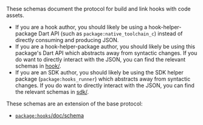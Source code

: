 These schemas document the protocol for build and link hooks with code assets.

* If you are a hook author, you should likely be using a hook-helper-package
  Dart API (such as `package:native_toolchain_c`) instead of directly consuming
  and producing JSON.
* If you are a hook-helper-package author, you should likely be using this
  package's Dart API which abstracts away from syntactic changes. If you do want
  to directly interact with the JSON, you can find the relevant schemas in
  [hook/](hook/).
* If you are an SDK author, you should likely be using the SDK helper package
  (`package:hooks_runner`) which abstracts away from syntactic changes.
  If you do want to directly interact with the JSON, you can find the relevant
  schemas in [sdk/](sdk/).

These schemas are an extension of the base protocol:

* [`package:hooks`/doc/schema](../../../hooks/doc/schema/)
